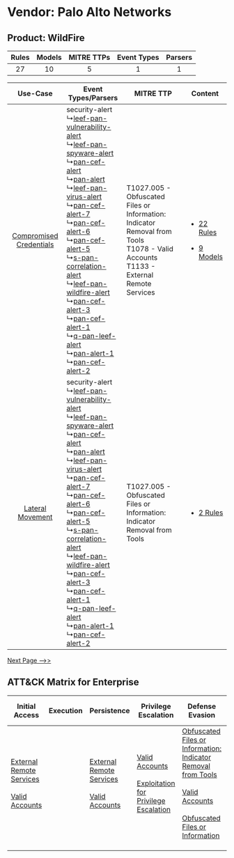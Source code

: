 Vendor: Palo Alto Networks
==========================
Product: WildFire
-----------------
| Rules | Models | MITRE TTPs | Event Types | Parsers |
|:-----:|:------:|:----------:|:-----------:|:-------:|
|  27   |   10   |     5      |      1      |    1    |

|    Use-Case    | Event Types/Parsers    | MITRE TTP    | Content    |
|:----:| ---- | ---- | ---- |
| [Compromised Credentials](../../../UseCases/uc_compromised_credentials.md) |  security-alert<br> ↳[leef-pan-vulnerability-alert](Ps/pC_leefpanvulnerabilityalert.md)<br> ↳[leef-pan-spyware-alert](Ps/pC_leefpanspywarealert.md)<br> ↳[pan-cef-alert](Ps/pC_pancefalert.md)<br> ↳[pan-alert](Ps/pC_panalert.md)<br> ↳[leef-pan-virus-alert](Ps/pC_leefpanvirusalert.md)<br> ↳[pan-cef-alert-7](Ps/pC_pancefalert7.md)<br> ↳[pan-cef-alert-6](Ps/pC_pancefalert6.md)<br> ↳[pan-cef-alert-5](Ps/pC_pancefalert5.md)<br> ↳[s-pan-correlation-alert](Ps/pC_spancorrelationalert.md)<br> ↳[leef-pan-wildfire-alert](Ps/pC_leefpanwildfirealert.md)<br> ↳[pan-cef-alert-3](Ps/pC_pancefalert3.md)<br> ↳[pan-cef-alert-1](Ps/pC_pancefalert1.md)<br> ↳[q-pan-leef-alert](Ps/pC_qpanleefalert.md)<br> ↳[pan-alert-1](Ps/pC_panalert1.md)<br> ↳[pan-cef-alert-2](Ps/pC_pancefalert2.md)<br> | T1027.005 - Obfuscated Files or Information: Indicator Removal from Tools<br>T1078 - Valid Accounts<br>T1133 - External Remote Services<br> | [<ul><li>22 Rules</li></ul><ul><li>9 Models</li></ul>](RM/r_m_palo_alto_networks_wildfire_Compromised_Credentials.md) |
|        [Lateral Movement](../../../UseCases/uc_lateral_movement.md)        |  security-alert<br> ↳[leef-pan-vulnerability-alert](Ps/pC_leefpanvulnerabilityalert.md)<br> ↳[leef-pan-spyware-alert](Ps/pC_leefpanspywarealert.md)<br> ↳[pan-cef-alert](Ps/pC_pancefalert.md)<br> ↳[pan-alert](Ps/pC_panalert.md)<br> ↳[leef-pan-virus-alert](Ps/pC_leefpanvirusalert.md)<br> ↳[pan-cef-alert-7](Ps/pC_pancefalert7.md)<br> ↳[pan-cef-alert-6](Ps/pC_pancefalert6.md)<br> ↳[pan-cef-alert-5](Ps/pC_pancefalert5.md)<br> ↳[s-pan-correlation-alert](Ps/pC_spancorrelationalert.md)<br> ↳[leef-pan-wildfire-alert](Ps/pC_leefpanwildfirealert.md)<br> ↳[pan-cef-alert-3](Ps/pC_pancefalert3.md)<br> ↳[pan-cef-alert-1](Ps/pC_pancefalert1.md)<br> ↳[q-pan-leef-alert](Ps/pC_qpanleefalert.md)<br> ↳[pan-alert-1](Ps/pC_panalert1.md)<br> ↳[pan-cef-alert-2](Ps/pC_pancefalert2.md)<br> | T1027.005 - Obfuscated Files or Information: Indicator Removal from Tools<br>    | [<ul><li>2 Rules</li></ul>](RM/r_m_palo_alto_networks_wildfire_Lateral_Movement.md)    |
[Next Page -->>](2_ds_palo_alto_networks_wildfire.md)

ATT&CK Matrix for Enterprise
----------------------------
| Initial Access                                                                                                                                   | Execution | Persistence                                                                                                                                      | Privilege Escalation                                                                                                                                          | Defense Evasion                                                                                                                                                                                                                                                               | Credential Access | Discovery | Lateral Movement | Collection | Command and Control | Exfiltration | Impact |
| ------------------------------------------------------------------------------------------------------------------------------------------------ | --------- | ------------------------------------------------------------------------------------------------------------------------------------------------ | ------------------------------------------------------------------------------------------------------------------------------------------------------------- | ----------------------------------------------------------------------------------------------------------------------------------------------------------------------------------------------------------------------------------------------------------------------------- | ----------------- | --------- | ---------------- | ---------- | ------------------- | ------------ | ------ |
| [External Remote Services](https://attack.mitre.org/techniques/T1133)<br><br>[Valid Accounts](https://attack.mitre.org/techniques/T1078)<br><br> |           | [External Remote Services](https://attack.mitre.org/techniques/T1133)<br><br>[Valid Accounts](https://attack.mitre.org/techniques/T1078)<br><br> | [Valid Accounts](https://attack.mitre.org/techniques/T1078)<br><br>[Exploitation for Privilege Escalation](https://attack.mitre.org/techniques/T1068)<br><br> | [Obfuscated Files or Information: Indicator Removal from Tools](https://attack.mitre.org/techniques/T1027/005)<br><br>[Valid Accounts](https://attack.mitre.org/techniques/T1078)<br><br>[Obfuscated Files or Information](https://attack.mitre.org/techniques/T1027)<br><br> |                   |           |                  |            |                     |              |        |